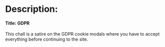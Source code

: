 # Description:

#### Title: GDPR

This chall is a satire on the GDPR cookie modals where you have to accept everything before continuing to the site.
